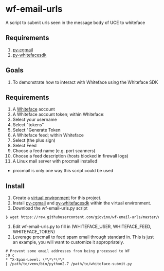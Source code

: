# wf-email-urls
A script to submit urls seen in the message body of UCE to whiteface

## Requirements

1. [py-cgmail](https://github.com/csirtgadgets/py-cgmail)
1. [py-whitefacesdk](https://github.com/csirtgadgets/py-whitefacesdk)

## Goals

1. To demonstrate how to interact with Whiteface using the Whiteface SDK

## Requirements

1. A [Whiteface](https://whiteface.csirtgadgets.com) account
1. A Whiteface account token; within Whiteface:
  1. Select your username
  1. Select "tokens"
  1. Select "Generate Token
1. A Whiteface feed; within Whiteface
  1. Select (the plus sign)
  1. Select Feed
  1. Choose a feed name (e.g. port scanners)
  1. Choose a feed description (hosts blocked in firewall logs)
1. A Linux mail server with procmail installed
  * procmail is only one way this script could be used

## Install

1. Create a [virtual environment](http://docs.python-guide.org/en/latest/dev/virtualenvs/#basic-usage) for this
project.
1. Install [py-cgmail](https://github.com/csirtgadgets/py-cgmail) and [py-whitefacesdk](https://github.com/csirtgadgets/py-whitefacesdk)
within the virtual environment.
1. Download the wf-email-urls.py script
 ```bash
$ wget https://raw.githubusercontent.com/giovino/wf-email-urls/master/wf-email-urls.py
 ```
1. Edit wf-email-urls.py to fill in (WHITEFACE_USER, WHITEFACE_FEED, WHITEFACE_TOKEN)
1. Leverage procmail to feed spam email through standard in. This is just an example, you will want to customize
it appropriately.
 ```
# Prevent some email addresses from being processed to WF
:0 c
* ^X-Spam-Level: \*\*\*\*\*
| /path/to/venv/bin/python2.7 /path/to/whiteface-submit.py
 ```
